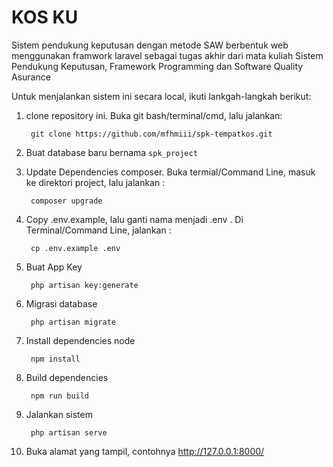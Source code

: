 # KOS KU

Sistem pendukung keputusan dengan metode SAW berbentuk web menggunakan framwork laravel sebagai tugas akhir dari mata kuliah Sistem Pendukung Keputusan, Framework Programming dan Software Quality Asurance

Untuk menjalankan sistem ini secara local, ikuti lankgah-langkah berikut:
1. clone repository ini. Buka git bash/terminal/cmd, lalu jalankan:

        git clone https://github.com/mfhmiii/spk-tempatkos.git


2. Buat database baru bernama `spk_project`
3. Update Dependencies composer. Buka termial/Command Line, masuk ke direktori project, lalu jalankan :


        composer upgrade


4. Copy .env.example, lalu ganti nama menjadi .env . Di Terminal/Command Line, jalankan :


        cp .env.example .env


5. Buat App Key


        php artisan key:generate


6. Migrasi database

        php artisan migrate


7. Install dependencies node


        npm install


8. Build dependencies


        npm run build


8. Jalankan sistem


        php artisan serve


9. Buka alamat yang tampil, contohnya http://127.0.0.1:8000/